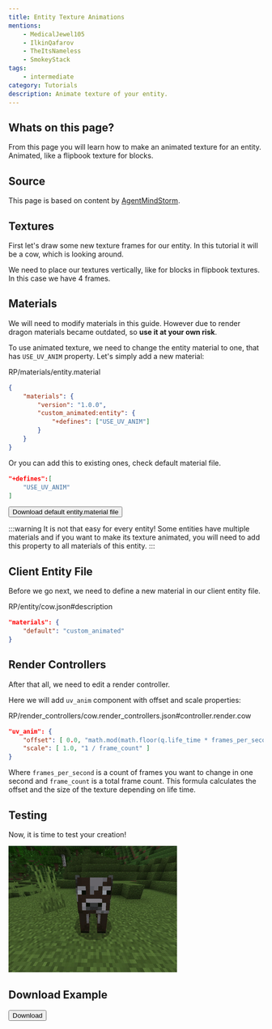 ```yaml
---
title: Entity Texture Animations
mentions:
    - MedicalJewel105
    - IlkinQafarov
    - TheItsNameless
    - SmokeyStack
tags:
    - intermediate
category: Tutorials
description: Animate texture of your entity.
---
```


## Whats on this page?

From this page you will learn how to make an animated texture for an entity. Animated, like a flipbook texture for blocks.

## Source

This page is based on content by [AgentMindStorm](https://www.youtube.com/channel/UC-ljddYkFdTQl-MVEaVvbuQ).

<YouTubeEmbed id="F6e-w1rCEi4" />

## Textures

First let's draw some new texture frames for our entity. In this tutorial it will be a cow, which is looking around.

<WikiImage
	src="/assets/images/visuals/animated-entity-texture/cow.png"
	alt="cow"
	width=180
/>

We need to place our textures vertically, like for blocks in flipbook textures.
In this case we have 4 frames.

## Materials

We will need to modify materials in this guide. However due to render dragon materials became outdated, so **use it at your own risk**.

To use animated texture, we need to change the entity material to one, that has `USE_UV_ANIM` property.
Let's simply add a new material:

<CodeHeader>RP/materials/entity.material</CodeHeader>

```json
{
    "materials": {
        "version": "1.0.0",
        "custom_animated:entity": {
            "+defines": ["USE_UV_ANIM"]
        }
    }
}
```

Or you can add this to existing ones, check default material file.

<CodeHeader></CodeHeader>

```json
"+defines":[
    "USE_UV_ANIM"
]
```

<Button link="/assets/packs/visuals/animated-entity-texture/entity.material" download>
    Download default entity.material file
</Button>

:::warning
It is not that easy for every entity!
Some entities have multiple materials and if you want to make its texture animated, you will need to add this property to all materials of this entity.
:::

## Client Entity File

Before we go next, we need to define a new material in our client entity file.

<CodeHeader>RP/entity/cow.json#description</CodeHeader>

```json
"materials": {
	"default": "custom_animated"
}
```

## Render Controllers

After that all, we need to edit a render controller.

Here we will add `uv_anim` component with offset and scale properties:

<CodeHeader>RP/render_controllers/cow.render_controllers.json#controller.render.cow</CodeHeader>

```json
"uv_anim": {
    "offset": [ 0.0, "math.mod(math.floor(q.life_time * frames_per_second),frame_count) / frame_count" ],
    "scale": [ 1.0, "1 / frame_count" ]
}
```

Where `frames_per_second` is a count of frames you want to change in one second and `frame_count` is a total frame count.
This formula calculates the offset and the size of the texture depending on life time.

## Testing

Now, it is time to test your creation!

![](/assets/images/visuals/animated-entity-texture/result.gif)

## Download Example

<Button link="https://github.com/Bedrock-OSS/wiki-addon/releases/download/download/animated_entity_texture.mcpack">
    Download
</Button>

